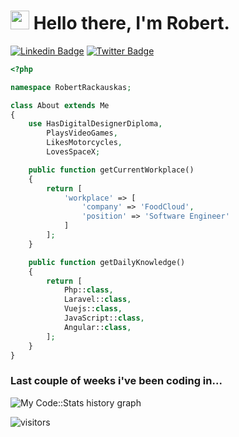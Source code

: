 <h1 align="left"><img src="https://raw.githubusercontent.com/sidbelbase/sidbelbase/master/wave.gif" width="30px"><strong> Hello there, I'm Robert.</strong>
</h1>

[![Linkedin Badge](https://img.shields.io/badge/-Robert_Račkauskas-blue?style=flat-square&logo=Linkedin&logoColor=white&link=https://www.linkedin.com/in/robertrackauskas/)](https://www.linkedin.com/in/robertrackauskas/)
[![Twitter Badge](https://img.shields.io/badge/-TheDehood-1ca0f1?style=flat-square&logo=twitter&logoColor=white&link=https://twitter.com/TheDehood)](https://twitter.com/TheDehood)

```php
<?php

namespace RobertRackauskas;

class About extends Me
{
    use HasDigitalDesignerDiploma,
        PlaysVideoGames,
        LikesMotorcycles,
        LovesSpaceX;

    public function getCurrentWorkplace()
    {
        return [
            'workplace' => [
                'company' => 'FoodCloud',
                'position' => 'Software Engineer'
            ]
        ];
    }

    public function getDailyKnowledge()
    {
        return [
            Php::class,
            Laravel::class,
            Vuejs::class,
            JavaScript::class,
            Angular::class,
        ];
    }
}
```

### Last couple of weeks i've been coding in...
![My Code::Stats history graph](https://codestats-readme.wegfan.cn/history-graph/dehood?history_days=14&height=250)

![visitors](https://visitor-badge.glitch.me/badge?page_id=dehood) 
